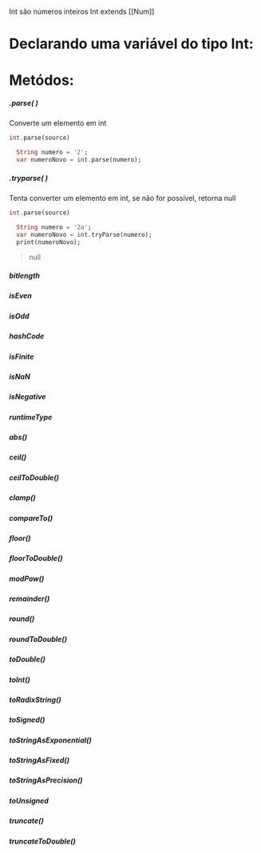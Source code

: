 Int são números inteiros
Int extends [[Num]]

# Declarando uma variável do tipo Int:


# Metódos:
##### .parse( )
Converte um elemento em int
```dart
int.parse(source)
```
```dart
  String numero = '2';
  var numeroNovo = int.parse(numero);
```

##### .tryparse( )
Tenta converter um elemento em int, se não for possível, retorna null
```dart
int.parse(source)
```
```dart
  String numero = '2a';
  var numeroNovo = int.tryParse(numero);
  print(numeroNovo);
```
>null
##### bitlength 
##### isEven
##### isOdd
##### hashCode
##### isFinite
##### isNaN
##### isNegative
##### runtimeType
##### abs()
##### ceil()
##### ceilToDouble()
##### clamp()
##### compareTo()
##### floor()
##### floorToDouble()
##### modPow()
##### remainder()
##### round()
##### roundToDouble()
##### toDouble()
##### toInt()
##### toRadixString()
##### toSigned()
##### toStringAsExponential()
##### toStringAsFixed()
##### toStringAsPrecision()
##### toUnsigned
##### truncate()
##### truncateToDouble() 






